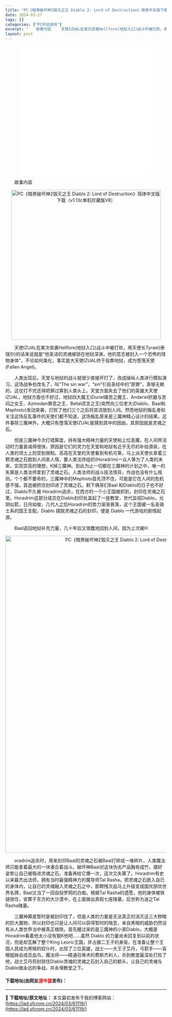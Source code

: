 ```yaml
---
title: "PC《暗黑破坏神2毁灭之王 Diablo 2: Lord of Destruction》简体中文版下载（v1.13c单机珍藏版V8）"
date: 2024-03-27
tags: []
categories: ["PC怀旧游戏"]
excerpt: "　　故事内容 　　天使IZUAL在某次突袭Hellfore(地狱入口)战斗中被打败，用天使长Tyrael(泰瑞尔)的话来说就是&ldquo;他圣洁的灵魂被锁在地狱深渊，他的意志被封入一个恐怖的怪物身体&rdquo;，不论如何美化，事实是大天使IZUAL终于投靠地狱，成为堕落天使(Fallen Ang&hellip;"
layout: post
---
```


 <p style="text-align: center;"><iframe allowfullscreen="true" border="0" frameborder="0" framespacing="0" height="400" scrolling="no" src="//player.bilibili.com/player.html?aid=457157704&amp;bvid=BV1J541187w3&amp;cid=239654791&amp;page=1" width="410"></iframe></p> <p>　　故事内容</p> <p align="center"><img align="" border="0" src="https://lad.sfcrom.cn/wp-content/uploads/2024/03/20240327_660437eb277b5.webp" width="467" alt="PC《暗黑破坏神2毁灭之王 Diablo 2: Lord of Destruction》简体中文版下载（v1.13c单机珍藏版V8）" /></p> <p>　　天使IZUAL在某次突袭Hellfore(地狱入口)战斗中被打败，用天使长Tyrael(泰瑞尔)的话来说就是&ldquo;他圣洁的灵魂被锁在地狱深渊，他的意志被封入一个恐怖的怪物身体&rdquo;，不论如何美化，事实是大天使IZUAL终于投靠地狱，成为堕落天使(Fallen Angel)。</p> <p>　　人类出现后，天堂与地狱的战斗就很少直接开打了，改成操纵人类进行模拟演习，这场战争也改名了，叫&ldquo;The sin war&rdquo;，&ldquo;sin&rdquo;引自圣经中的&ldquo;原罪&rdquo;，真够无赖的，这仗打不完还得把罪过算到人类头上。天堂方面失去了他们的英雄大天使IZUAL，地狱方面也不好过，地狱四大魔王(Duriel痛苦之魔王、Andariel折磨与苦闷之女王、Azmodan罪恶之王、Belial谎言之王)突然向三位老大(Diablo、Baal和Maphisto)发动突袭，打败了他们三个之后将其流放到人间。然而地狱的叛乱者和关注这场反乱事件的天使们都不知道，这场叛乱原来是三魔神精心设计的结果，这件事除三魔神外，大概只有堕落天使IZUAL能猜到其中的因由。其原因就是灵魂之石。</p> <p>　　但是三魔神今次打错算盘，持有强大精神力量的天使和上位恶魔，在人间界活动时力量衰减得很快，原因是它们的灵力在天堂和地狱有近乎无尽的补给源泉，在人类的领土上则受到限制。高高在天堂的天使看到有机可乘，马上派天使长拿着三颗灵魂之石跑到人间卖人情，要人类法师组织(Horadrim)一众人等为了人类的未来，实现崇高的理想，K掉三魔神。到此为止一切都在三魔神的计划之中，唯一的失算是人类法师拿到了灵魂之石。人类法师的战斗技法怪异，作战也没有什么规则，个个都不要命的，三魔神中的Mephisto首先顶不住，可能是它在人间的危机感不强，首选被抓住封印进了灵魂之石。剩下俩哥们Baal 和Diablo的日子也不好过，Diablo不久被 Horadrim追杀，在西方的一个小王国被抓到，封印在灵魂之石里。Horadrim这部分成员在Diablo封印处盖起了一座教堂，世代监视Diablo，光阴似箭，日月如梭，几代人之后Horadrim的势力渐渐衰落，这个王国被一名圣骑士系的国王支配，Diablo 摆脱灵魂之石的封印，便是 Diablo 一代游戏的剧情起源。</p> <p>　　Baal逃回地狱补充力量，几十年后又很蠢地回到人间，因为上次被H</p> <p align="center"><img align="" border="0" src="https://lad.sfcrom.cn/wp-content/uploads/2024/03/20240327_660437eb951a2.webp" width="987" alt="PC《暗黑破坏神2毁灭之王 Diablo 2: Lord of Destruction》简体中文版下载（v1.13c单机珍藏版V8）" /></p> <p>　　oradrim追杀时，用来封印Baal的灵魂之石被Baal打碎成一堆碎片，人类魔法师只能拿着最大的一块凑合着战斗。破坏神Baal对这块伪劣产品胸有成竹，摆好姿势让自己被吸进灵魂之石，准备再给它爆一次，这次又失算了。Horadrim有史以来最杰出法师，拥有当时最强精神力的魔导师Tal Rasha，把灵魂之石嵌入自已的身体内，让自已的灵魂融入灵魂之石之中，那颗残次品马上升级变成国优部优世界名牌，Baal又当了一回自投罗网的白痴。根据Tal Rasha的遗愿，他的身体被铁链锁住，安葬于东方的大沙漠中，在上面做出真假七座陵墓，后世称为迷之Tal Rasha陵墓。</p> <p>　　三魔神算是暂时是被封印住了，但是人类的力量是无法真正的消灭这三大秽暗的巨大魔物，所以封印也只是让人间可以获得暂时的喘息，来自黑暗的威胁仍然没有从人类世界当中被真正根除。首先醒过来的是三魔神的小弟Diablo，大概是 Horadrim看着他太小没有狠K他吧&hellip;&hellip;虽然 Diablo 的力量尚未回复到以前的状况，但是却瓦解了整个King Leoric王国，并占据二王子的身驱，在准备让整个王国人民成为黑暗的奴仆时，出现了三位英雄，战士&mdash;&mdash;大王子艾丹，弓箭手&mdash;&mdash;盲眼姐妹会成员血鸟，魔法师&mdash;&mdash;精通召唤术的费斯杰利人，杀到教堂最深处打败了他，战士艾丹将封锁住Diablo灵魂的灵魂之石封入自己的额头，让自己的灵魂与Diablo做永远的争战，并永埋教堂之下。</p> <p><h4>下载地址(由网友<font color="red">道中瑟</font>发布)：</h4></p> 

---
📖 **下载地址/原文地址：** 本文最初发布于我的博客网站：[https://lad.sfcrom.cn/2024/03/61119/](https://lad.sfcrom.cn/2024/03/61119/)

